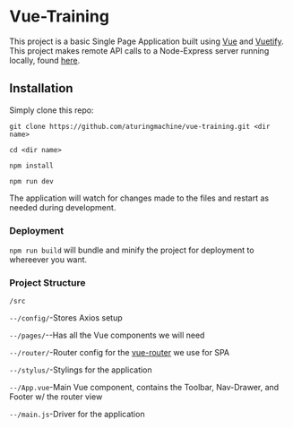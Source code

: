 # Vue-Training

This project is a basic Single Page Application built using [Vue](https://vuejs.org/) and [Vuetify](https://vuetifyjs.com/vuetify/quick-start).
This project makes remote API calls to a Node-Express server running locally, found [here](https://github.com/aturingmachine/mean-training).

## Installation

Simply clone this repo:

`git clone https://github.com/aturingmachine/vue-training.git <dir name>`

`cd <dir name>`

`npm install`

`npm run dev`

The application will watch for changes made to the files and restart as needed during development.

### Deployment

`npm run build` will bundle and minify the project for deployment to whereever you want.

### Project Structure

`/src`

`--/config/`-Stores Axios setup

`--/pages/`--Has all the Vue components we will need

`--/router/`-Router config for the [vue-router](https://github.com/vuejs/vue-router) we use for SPA

`--/stylus/`-Stylings for the application

`--/App.vue`-Main Vue component, contains the Toolbar, Nav-Drawer, and Footer w/ the router view

`--/main.js`-Driver for the application
